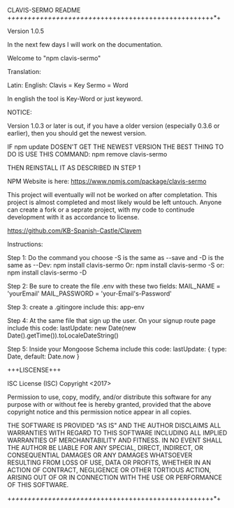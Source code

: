 CLAVIS-SERMO README
+*+++++++++++++++++++++*+++++++++++++++++++++++++++++*+

Version 1.0.5


In the next few days I will work on the documentation.


  Welcome to "npm clavis-sermo"

  Translation:

  Latin:    English:
  Clavis =  Key
  Sermo  =  Word

  In english the tool is Key-Word or just keyword.

NOTICE:

Version 1.0.3 or later is out, if you have a older version (especially 0.3.6 or earlier), then you should get the newest version.

IF npm update DOSEN'T GET THE NEWEST VERSION
THE BEST THING TO DO IS USE THIS COMMAND:
         npm remove clavis-sermo


THEN REINSTALL IT AS DESCRIBED IN STEP 1




NPM Website is here:
https://www.npmjs.com/package/clavis-sermo

This project will eventually will not be worked on after completation.
This project is almost completed and most likely would be left untouch.
Anyone can create a fork or a seprate project, with my code to continude development with it as accordance to license.

https://github.com/KB-Spanish-Castle/Clavem

Instructions:

Step 1:  Do the command you choose -S is the same as --save and -D is the same as --Dev:
            npm install clavis-sermo
      Or:   npm install clavis-sermo -S
      or:   npm install clavis-sermo -D

Step 2: Be sure to create the file .env with these two fields:
MAIL_NAME = 'yourEmail'
MAIL_PASSWORD = 'your-Email's-Password' 

Step 3: create a .gitingore include this:
app-env

Step 4:
At the same file that sign up the user.
On your signup route page include this code:
lastUpdate: new Date(new Date().getTime()).toLocaleDateString()

Step 5:
Inside your Mongoose Schema include this code:
lastUpdate: { type: Date, default: Date.now }


+++LISCENSE+++

ISC License (ISC)
Copyright <2017> <Kyle Bigart>

Permission to use, copy, modify, and/or distribute this software for any purpose with or without fee is hereby granted, provided that the above copyright notice and this permission notice appear in all copies.

THE SOFTWARE IS PROVIDED "AS IS" AND THE AUTHOR DISCLAIMS ALL WARRANTIES WITH REGARD TO THIS SOFTWARE INCLUDING ALL IMPLIED WARRANTIES OF MERCHANTABILITY AND FITNESS. IN NO EVENT SHALL THE AUTHOR BE LIABLE FOR ANY SPECIAL, DIRECT, INDIRECT, OR CONSEQUENTIAL DAMAGES OR ANY DAMAGES WHATSOEVER RESULTING FROM LOSS OF USE, DATA OR PROFITS, WHETHER IN AN ACTION OF CONTRACT, NEGLIGENCE OR OTHER TORTIOUS ACTION, ARISING OUT OF OR IN CONNECTION WITH THE USE OR PERFORMANCE OF THIS SOFTWARE.

+*+++++++++++++++++++++*+++++++++++++++++++++++++++++*+